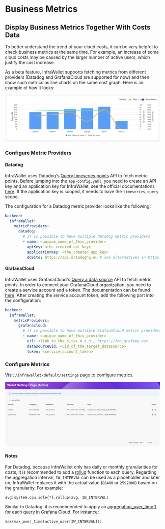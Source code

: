 # Business Metrics

## Display Business Metrics Together With Costs Data

To better understand the trend of your cloud costs, it can be very helpful to check business metrics at the same time.
For example, an increase of some cloud costs may be caused by the larger number of active users, which justify the cost
increase.

As a beta feature, InfraWallet supports fetching metrics from different providers (Datadog and GrafanaCloud are
supported for now) and then show such metrics as line charts on the same cost graph. Here is an example of how it looks:

![business-metrics](../images/business_metrics_example.png)

### Configure Metric Providers

#### Datadog

InfraWallet uses Datadog's [Query timeseries points](https://docs.datadoghq.com/api/latest/metrics/#query-timeseries-points) API to fetch metric points. Before jumping into the `app-config.yaml`, you need to create an API key and an application key for InfraWallet, see the official documentations [here](https://docs.datadoghq.com/account_management/api-app-keys/). If the application key is scoped, it needs to have the `timeseries_query` scope.

The configuration for a Datadog metric provider looks like the following:

```yaml
backend:
  infraWallet:
    metricProviders:
      datadog:
        # it is possible to have multiple datadog metric providers
        - name: <unique_name_of_this_provider>
          apiKey: <the_created_api_key>
          applicationKey: <the_created_app_key>
          ddSite: https://api.datadoghq.eu # see alternatives in https://docs.datadoghq.com/getting_started/site/#access-the-datadog-site
```

#### GrafanaCloud

InfraWallet uses GrafanaCloud's [Query a data source](https://grafana.com/docs/grafana-cloud/developer-resources/api-reference/http-api/data_source/#query-a-data-source) API to fetch metric points. In order to connect your GrafanaCloud organization, you need to create a service account and a token. The documentation can be found [here](https://grafana.com/docs/grafana/latest/administration/service-accounts/#create-a-service-account-in-grafana). After creating the service account token, add the following part into the configuration:

```yaml
backend:
  infraWallet:
    metricProviders:
      grafanacloud:
        # it is possible to have multiple GrafanaCloud metric providers
        - name: <unique_name_of_this_provider>
          url: <link_to_the_site> # e.g., https://foo.grafana.net
          datasourceUid: <uid_of_the_target_datasource>
          token: <service_account_token>
```

### Configure Metrics

Visit `/infrawallet/default/settings` page to configure metrics.

![business-metric-settings](../images/business_metrics_setting.png)

#### Notes

For Datadog, because InfraWallet only has daily or monthly granularities for costs, it is recommended to add a [rollup](https://docs.datadoghq.com/dashboards/functions/rollup/)
function to each query. Regarding the aggregation interval, `IW_INTERVAL` can be used as a placeholder and later on,
InfraWallet replaces it with the actual value (`86400` or `2592000`) based on the granularity. For example:

```
avg:system.cpu.idle{*}.rollup(avg, IW_INTERVAL)
```

Similar to Datadog, it is recommended to apply an [aggregation_over_time()](https://prometheus.io/docs/prometheus/latest/querying/functions/#aggregation_over_time) for each query in Grafana Cloud. For instance:

```
max(max_over_time(active_user[IW_INTERVAL]))
```
